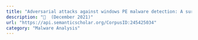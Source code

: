 ```yaml
---
title: "Adversarial attacks against windows PE malware detection: A survey of the state-of-the-art"
description: "📰  (December 2021)"
url: "https://api.semanticscholar.org/CorpusID:245425034"
category: "Malware Analysis"
---
```

